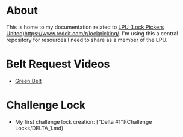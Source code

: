# About
This is home to my documentation related to [LPU (Lock Pickers United)](https://www.reddit.com/r/lockpicking/)https://www.reddit.com/r/lockpicking/. I'm using this a central repository for resources I need to share as a member of the LPU.

# Belt Request Videos
* [Green Belt](https://youtu.be/23MHaHG4b7k?si=L5R5kqTtuqIdboLt)

# Challenge Lock
* My first challenge lock creation: ["Delta #1"](Challenge Locks/DELTA_1.md)
